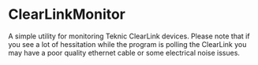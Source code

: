 # ClearLinkMonitor
A simple utility for monitoring Teknic ClearLink devices.
Please note that if you see a lot of hessitation while the program is polling the ClearLink you may have a poor quality ethernet cable or some electrical noise issues.
